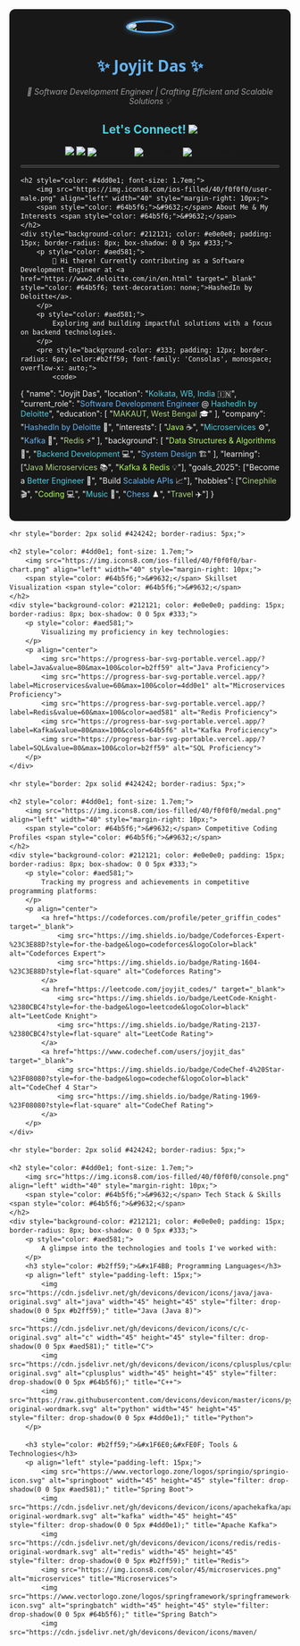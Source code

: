 <div style="background-color: #181818; color: #f0f0f0; padding: 20px; border-radius: 10px;">
    <div align="center">
        <a href="https://github.com/joyjitdas3918" target="_blank">
            <img src="https://media.licdn.com/dms/image/v2/D4E03AQHDoC6Uj8Xscw/profile-displayphoto-shrink_400_400/profile-displayphoto-shrink_400_400/0/1725519214622?e=1749686400&v=beta&t=q3QmewIomt-fIcGoJnY9HWMcjenxFMEQUHEn24FdHuI"
                 alt="Joyjit Das"
                 width="150"
                 height="150"
                 style="border-radius: 50%;
                        border: 3px solid #64b5f6;
                        box-shadow: 0 0 10px rgba(100, 181, 246, 0.5);
                        transition: transform 0.3s ease-in-out;"
                 onmouseover="this.style.transform='scale(1.05)'"
                 onmouseout="this.style.transform='scale(1)'"
            >
        </a>
        <h1 style="color: #64b5f6; font-family: 'Segoe UI', Tahoma, Geneva, Verdana, sans-serif;">
            ✨ Joyjit Das ✨
        </h1>
        <p style="color: #9e9e9e; font-style: italic;">
            🚀 Software Development Engineer | Crafting Efficient and Scalable Solutions 💡
        </p>
        <h2 style="color: #4dd0e1;">
            Let's Connect! <img src="https://raw.githubusercontent.com/MartinHeinz/MartinHeinz/master/wave.gif" width="30">
        </h2>
        <p>
            <a href="https://www.linkedin.com/in/joyjit-das/">
                <img height="50" src="https://img.shields.io/badge/LinkedIn-%230077B5.svg?style=for-the-badge&logo=linkedin&logoColor=white"/>
            </a>
            <a href="https://www.instagram.com/joyjit_codes/">
                <img height="50" src="https://img.shields.io/badge/Instagram-%23E4405F.svg?style=for-the-badge&logo=instagram&logoColor=white"/>
            </a>
            <a href="https://leetcode.com/joyjit_codes/" target="_blank">
                <img height="50" src="https://img.shields.io/badge/LeetCode-FFA116?style=for-the-badge&logo=leetcode&logoColor=black" alt="LeetCode">
            </a>
            <a href="https://www.codechef.com/users/joyjit_das" target="_blank">
                <img height="50" src="https://img.shields.io/badge/CodeChef-%23ED7717.svg?style=for-the-badge&logo=codechef&logoColor=white" alt="CodeChef">
            </a>
            <a href="https://codeforces.com/profile/peter_griffin_codes" target="_blank">
                <img height="50" src="https://img.shields.io/badge/Codeforces-%234CAF50.svg?style=for-the-badge&logo=codeforces&logoColor=white" alt="Codeforces">
            </a>
        </p>
    </div>
    <hr style="border: 2px solid #424242; border-radius: 5px;">

    <h2 style="color: #4dd0e1; font-size: 1.7em;">
        <img src="https://img.icons8.com/ios-filled/40/f0f0f0/user-male.png" align="left" width="40" style="margin-right: 10px;">
        <span style="color: #64b5f6;">&#9632;</span> About Me & My Interests <span style="color: #64b5f6;">&#9632;</span>
    </h2>
    <div style="background-color: #212121; color: #e0e0e0; padding: 15px; border-radius: 8px; box-shadow: 0 0 5px #333;">
        <p style="color: #aed581;">
            👋 Hi there! Currently contributing as a Software Development Engineer at <a href="https://www2.deloitte.com/in/en.html" target="_blank" style="color: #64b5f6; text-decoration: none;">HashedIn by Deloitte</a>.
        </p>
        <p style="color: #aed581;">
            Exploring and building impactful solutions with a focus on backend technologies.
        </p>
        <pre style="background-color: #333; padding: 12px; border-radius: 6px; color:#b2ff59; font-family: 'Consolas', monospace; overflow-x: auto;">
            <code>
{
  "name": "Joyjit Das",
  "location": "<span style='color: #4dd0e1;'>Kolkata, WB, India</span> 🇮🇳",
  "current_role": "<span style='color: #64b5f6;'>Software Development Engineer</span> @ <span style='color: #4dd0e1;'>HashedIn by Deloitte</span>",
  "education": [
    "<span style='color: #aed581;'>MAKAUT, West Bengal</span> 🎓"
  ],
  "company": "<span style='color: #64b5f6;'>HashedIn by Deloitte</span> 🏢",
  "interests": [
    "<span style='color: #b2ff59;'>Java</span> ☕",
    "<span style='color: #4dd0e1;'>Microservices</span> ⚙️",
    "<span style='color: #64b5f6;'>Kafka</span> 🚀",
    "<span style='color: #aed581;'>Redis</span> ⚡"
  ],
  "background": [
    "<span style='color: #b2ff59;'>Data Structures & Algorithms</span> 🧠",
    "<span style='color: #4dd0e1;'>Backend Development</span> 💻",
    "<span style='color: #64b5f6;'>System Design</span> 🏗️"
  ],
  "learning": ["<span style='color: #aed581;'>Java Microservices</span> 📚", "<span style='color: #b2ff59;'>Kafka & Redis</span> 💡"],
  "goals_2025": ["Become a <span style='color: #4dd0e1;'>Better Engineer</span> 💪", "Build <span style='color: #64b5f6;'>Scalable APIs</span> 📈"],
  "hobbies": ["<span style='color: #aed581;'>Cinephile</span> 🎬", "<span style='color: #b2ff59;'>Coding</span> 💻", "<span style='color: #4dd0e1;'>Music</span> 🎸", "<span style='color: #64b5f6;'>Chess</span> ♟️", "<span style='color: #aed581;'>Travel</span> ✈️"]
}
            </code>
        </pre>
    </div>

    <hr style="border: 2px solid #424242; border-radius: 5px;">

    <h2 style="color: #4dd0e1; font-size: 1.7em;">
        <img src="https://img.icons8.com/ios-filled/40/f0f0f0/bar-chart.png" align="left" width="40" style="margin-right: 10px;">
        <span style="color: #64b5f6;">&#9632;</span> Skillset Visualization <span style="color: #64b5f6;">&#9632;</span>
    </h2>
    <div style="background-color: #212121; color: #e0e0e0; padding: 15px; border-radius: 8px; box-shadow: 0 0 5px #333;">
        <p style="color: #aed581;">
            Visualizing my proficiency in key technologies:
        </p>
        <p align="center">
            <img src="https://progress-bar-svg-portable.vercel.app/?label=Java&value=80&max=100&color=b2ff59" alt="Java Proficiency">
            <img src="https://progress-bar-svg-portable.vercel.app/?label=Microservices&value=60&max=100&color=4dd0e1" alt="Microservices Proficiency">
            <img src="https://progress-bar-svg-portable.vercel.app/?label=Redis&value=60&max=100&color=aed581" alt="Redis Proficiency">
            <img src="https://progress-bar-svg-portable.vercel.app/?label=Kafka&value=80&max=100&color=64b5f6" alt="Kafka Proficiency">
            <img src="https://progress-bar-svg-portable.vercel.app/?label=SQL&value=80&max=100&color=b2ff59" alt="SQL Proficiency">
        </p>
    </div>

    <hr style="border: 2px solid #424242; border-radius: 5px;">

    <h2 style="color: #4dd0e1; font-size: 1.7em;">
        <img src="https://img.icons8.com/ios-filled/40/f0f0f0/medal.png" align="left" width="40" style="margin-right: 10px;">
        <span style="color: #64b5f6;">&#9632;</span> Competitive Coding Profiles <span style="color: #64b5f6;">&#9632;</span>
    </h2>
    <div style="background-color: #212121; color: #e0e0e0; padding: 15px; border-radius: 8px; box-shadow: 0 0 5px #333;">
        <p style="color: #aed581;">
            Tracking my progress and achievements in competitive programming platforms:
        </p>
        <p align="center">
            <a href="https://codeforces.com/profile/peter_griffin_codes" target="_blank">
                <img src="https://img.shields.io/badge/Codeforces-Expert-%23C3E88D?style=for-the-badge&logo=codeforces&logoColor=black" alt="Codeforces Expert">
                <img src="https://img.shields.io/badge/Rating-1604-%23C3E88D?style=flat-square" alt="Codeforces Rating">
            </a>
            <a href="https://leetcode.com/joyjit_codes/" target="_blank">
                <img src="https://img.shields.io/badge/LeetCode-Knight-%2380CBC4?style=for-the-badge&logo=leetcode&logoColor=black" alt="LeetCode Knight">
                <img src="https://img.shields.io/badge/Rating-2137-%2380CBC4?style=flat-square" alt="LeetCode Rating">
            </a>
            <a href="https://www.codechef.com/users/joyjit_das" target="_blank">
                <img src="https://img.shields.io/badge/CodeChef-4%20Star-%23F08080?style=for-the-badge&logo=codechef&logoColor=black" alt="CodeChef 4 Star">
                <img src="https://img.shields.io/badge/Rating-1969-%23F08080?style=flat-square" alt="CodeChef Rating">
            </a>
        </p>
    </div>

    <hr style="border: 2px solid #424242; border-radius: 5px;">

    <h2 style="color: #4dd0e1; font-size: 1.7em;">
        <img src="https://img.icons8.com/ios-filled/40/f0f0f0/console.png" align="left" width="40" style="margin-right: 10px;">
        <span style="color: #64b5f6;">&#9632;</span> Tech Stack & Skills <span style="color: #64b5f6;">&#9632;</span>
    </h2>
    <div style="background-color: #212121; color: #e0e0e0; padding: 15px; border-radius: 8px; box-shadow: 0 0 5px #333;">
        <p style="color: #aed581;">
            A glimpse into the technologies and tools I've worked with:
        </p>
        <h3 style="color: #b2ff59;">&#x1F4BB; Programming Languages</h3>
        <p align="left" style="padding-left: 15px;">
            <img src="https://cdn.jsdelivr.net/gh/devicons/devicon/icons/java/java-original.svg" alt="java" width="45" height="45" style="filter: drop-shadow(0 0 5px #b2ff59);" title="Java (Java 8)">
            <img src="https://cdn.jsdelivr.net/gh/devicons/devicon/icons/c/c-original.svg" alt="c" width="45" height="45" style="filter: drop-shadow(0 0 5px #aed581);" title="C">
            <img src="https://cdn.jsdelivr.net/gh/devicons/devicon/icons/cplusplus/cplusplus-original.svg" alt="cplusplus" width="45" height="45" style="filter: drop-shadow(0 0 5px #64b5f6);" title="C++">
            <img src="https://raw.githubusercontent.com/devicons/devicon/master/icons/python/python-original-wordmark.svg" alt="python" width="45" height="45" style="filter: drop-shadow(0 0 5px #4dd0e1);" title="Python">
        </p>

        <h3 style="color: #b2ff59;">&#x1F6E0;&#xFE0F; Tools & Technologies</h3>
        <p align="left" style="padding-left: 15px;">
            <img src="https://www.vectorlogo.zone/logos/springio/springio-icon.svg" alt="springboot" width="45" height="45" style="filter: drop-shadow(0 0 5px #aed581);" title="Spring Boot">
            <img src="https://cdn.jsdelivr.net/gh/devicons/devicon/icons/apachekafka/apachekafka-original-wordmark.svg" alt="kafka" width="45" height="45" style="filter: drop-shadow(0 0 5px #4dd0e1);" title="Apache Kafka">
            <img src="https://cdn.jsdelivr.net/gh/devicons/devicon/icons/redis/redis-original-wordmark.svg" alt="redis" width="45" height="45" style="filter: drop-shadow(0 0 5px #b2ff59);" title="Redis">
            <img src="https://img.icons8.com/color/45/microservices.png" alt="microservices" title="Microservices">
            <img src="https://www.vectorlogo.zone/logos/springframework/springframework-icon.svg" alt="springbatch" width="45" height="45" style="filter: drop-shadow(0 0 5px #64b5f6);" title="Spring Batch">
            <img src="https://cdn.jsdelivr.net/gh/devicons/devicon/icons/maven/
